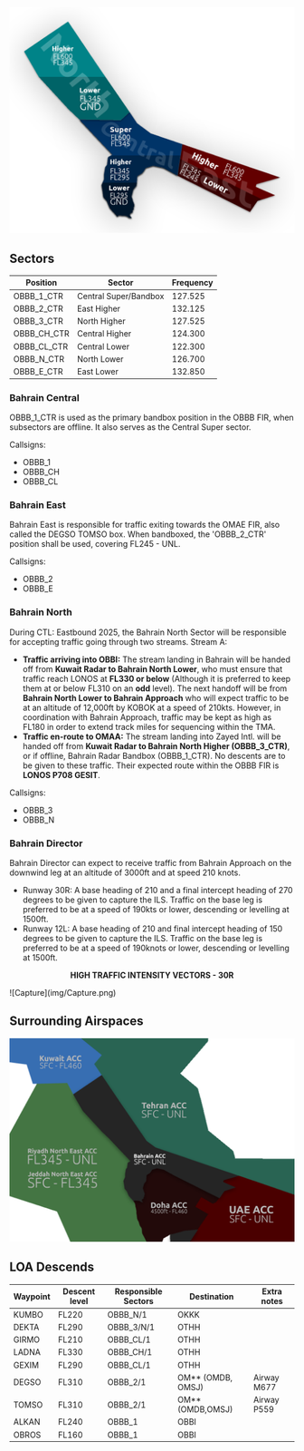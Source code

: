 ![Bahrain RDR](img/BahrainRDR.png)

## Sectors

| **Position** | **Sector** | **Frequency** |
|--------------|-------------------|-------------------------|
| OBBB_1_CTR        | Central Super/Bandbox             | 127.525                |
| OBBB_2_CTR        | East Higher             | 132.125              |
| OBBB_3_CTR        | North Higher             | 127.525               |
| OBBB_CH_CTR        | Central Higher             | 124.300               |
| OBBB_CL_CTR        | Central Lower             | 122.300               |
| OBBB_N_CTR        | North Lower             | 126.700                |
| OBBB_E_CTR        | East Lower             | 132.850                |

### Bahrain Central
OBBB_1_CTR is used as the primary bandbox position in the OBBB FIR, when subsectors are offline. It also serves as the Central Super sector.

Callsigns:

- OBBB_1
- OBBB_CH
- OBBB_CL

### Bahrain East
Bahrain East is responsible for traffic exiting towards the OMAE FIR, also called the DEGSO TOMSO box. When bandboxed, the 'OBBB_2_CTR' position shall be used, covering FL245 - UNL.

Callsigns:

- OBBB_2
- OBBB_E

### Bahrain North
During CTL: Eastbound 2025, the Bahrain North Sector will be responsible for accepting traffic going through two streams.
Stream A:

- **Traffic arriving into OBBI:** The stream landing in Bahrain will be handed off from **Kuwait Radar to Bahrain North Lower**, who must ensure that traffic reach LONOS at **FL330 or below** (Although it is preferred to keep them at or below FL310 on an **odd** level). The next handoff will be from **Bahrain North Lower to Bahrain Approach** who will expect traffic to be at an altitude of 12,000ft by KOBOK at a speed of 210kts. However, in coordination with Bahrain Approach, traffic may be kept as high as FL180 in order to extend track miles for sequencing within the TMA.
- **Traffic en-route to OMAA:** The stream landing into Zayed Intl. will be handed off from **Kuwait Radar to Bahrain North Higher (OBBB_3_CTR)**, or if offline, Bahrain Radar Bandbox (OBBB_1_CTR). No descents are to be given to these traffic. Their expected route within the OBBB FIR is **LONOS P708 GESIT**.

Callsigns:

- OBBB_3
- OBBB_N

### Bahrain Director

Bahrain Director can expect to receive traffic from Bahrain Approach on the downwind leg at an altitude of 3000ft and at speed 210 knots.

- Runway 30R: A base heading of 210 and a final intercept heading of 270 degrees to be given to capture the ILS. Traffic on the base leg is preferred to be at a speed of 190kts or lower, descending or levelling at 1500ft.
- Runway 12L: A base heading of 210 and final intercept heading of 150 degrees to be given to capture the ILS. Traffic on the base leg is preferred to be at a speed of 190knots or lower, descending or levelling at 1500ft.

<p align="center">
  <strong>HIGH TRAFFIC INTENSITY VECTORS - 30R</strong><br>
</p>
![Capture](img/Capture.png)

## Surrounding Airspaces

![Bahrain AIR](img/BahrainAIR.png)

## LOA Descends

| **Waypoint** | **Descent level** | **Responsible Sectors** | **Destination**   | **Extra notes** |
|--------------|-------------------|-------------------------|-------------------|-----------------|
| KUMBO        | FL220             | OBBB_N/1                | OKKK              |                 |
| DEKTA        | FL290             | OBBB_3/N/1              | OTHH              |                 |
| GIRMO        | FL210             | OBBB_CL/1               | OTHH              |                 |
| LADNA        | FL330             | OBBB_CH/1               | OTHH              |                 |
| GEXIM        | FL290             | OBBB_CL/1               | OTHH              |                 |
| DEGSO        | FL310             | OBBB_2/1                | OM** (OMDB, OMSJ) | Airway M677     |
| TOMSO        | FL310             | OBBB_2/1                | OM** (OMDB,OMSJ)  | Airway P559     |
| ALKAN        | FL240             | OBBB_1                  | OBBI              |                 |
| OBROS        | FL160             | OBBB_1                  | OBBI              |                 |


